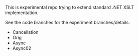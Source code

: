 This is experimental repo trying to extend standard .NET XSLT implementation.  

See the code branches for the experiment branches/details:
* Cancellation
* Orig
* Async
* Async02

